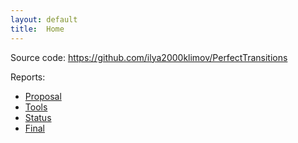 ```yaml
---
layout: default
title:  Home
---
```


Source code: https://github.com/ilya2000klimov/PerfectTransitions

Reports:

- [Proposal](proposal.html)
- [Tools](tools.md)
- [Status](status.html)
- [Final](final.html)

<!-- What's Markdown (`.md`)?

Markdown is markup that lets you write hypertext (HTML) documents
in easy-to-read and easy-to-write plain text.
No angle brackets `<></>` required for
paragraphs, lists, blockquotes, tables, etc.


This is a paragraph (in Markdown). Some more
text here.

This is another paragraph.

This is a list:

- Orange
- Apple
- Blueberry

$$x^2 = y^2$$


Just getting started with Markdown?
See the [HTML <-> Markdown Quick Reference (Cheat Sheet)][quickref].


[quickref]: https://github.com/mundimark/quickrefs/blob/master/HTML.md -->
